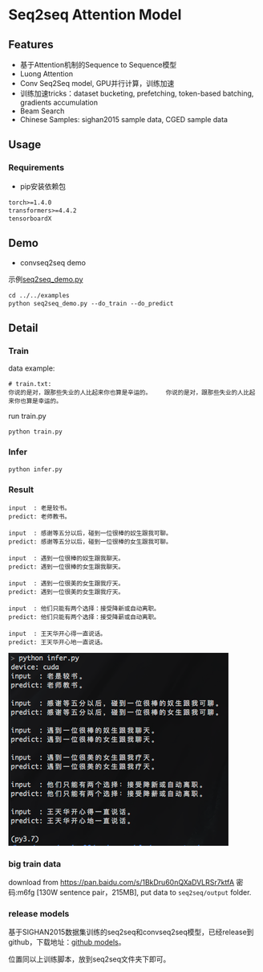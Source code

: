 # Seq2seq Attention Model


## Features

* 基于Attention机制的Sequence to Sequence模型
* Luong Attention
* Conv Seq2Seq model, GPU并行计算，训练加速
* 训练加速tricks：dataset bucketing, prefetching, token-based batching, gradients accumulation
* Beam Search
* Chinese Samples: sighan2015 sample data, CGED sample data

## Usage

### Requirements
* pip安装依赖包
```
torch>=1.4.0
transformers>=4.4.2
tensorboardX
```

## Demo

- convseq2seq demo

示例[seq2seq_demo.py](../../examples/seq2seq_demo.py)
```
cd ../../examples
python seq2seq_demo.py --do_train --do_predict
```

## Detail


### Train
data example:
```
# train.txt:
你说的是对，跟那些失业的人比起来你也算是辛运的。	你说的是对，跟那些失业的人比起来你也算是幸运的。
```
run train.py
```
python train.py
```

### Infer
```
python infer.py

```


### Result
```
input  : 老是较书。
predict: 老师教书。

input  : 感谢等五分以后，碰到一位很棒的奴生跟我可聊。
predict: 感谢等五分以后，碰到一位很棒的女生跟我可聊。

input  : 遇到一位很棒的奴生跟我聊天。
predict: 遇到一位很棒的女生跟我聊天。

input  : 遇到一位很美的女生跟我疗天。
predict: 遇到一位很美的女生跟我疗天。

input  : 他们只能有两个选择：接受降新或自动离职。
predict: 他们只能有两个选择：接受降薪或自动离职。

input  : 王天华开心得一直说话。
predict: 王天华开心地一直说话。

```
![result image](../../docs/git_image/convseq2seq_ret.png)


### big train data

download from https://pan.baidu.com/s/1BkDru60nQXaDVLRSr7ktfA  密码:m6fg [130W sentence pair，215MB], put data to `seq2seq/output` folder.

### release models

基于SIGHAN2015数据集训练的seq2seq和convseq2seq模型，已经release到github，下载地址：[github models](https://github.com/shibing624/pycorrector/releases/download/0.4.5/output.tar)。

位置同以上训练脚本，放到seq2seq文件夹下即可。